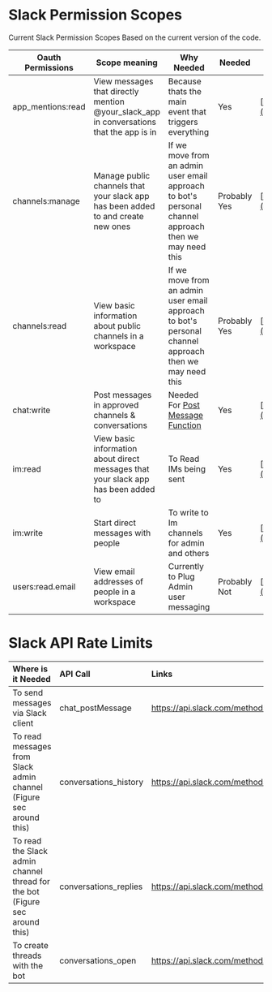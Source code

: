 # Slack Permission Scopes
Current Slack Permission Scopes Based on the current version of the code.

| Oauth Permissions  | Scope meaning                                                                             | Why Needed                                                                                            | Needed       | Link                                                                                              |
| ------------------ | ----------------------------------------------------------------------------------------- | ----------------------------------------------------------------------------------------------------- | ------------ | ------------------------------------------------------------------------------------------------- |
| app\_mentions:read | View messages that directly mention @your\_slack\_app in conversations that the app is in | Because thats the main event that triggers everything                                                 | Yes          | [https://api.slack.com/scopes/app\_mentions:read](https://api.slack.com/scopes/app_mentions:read) |
| channels:manage    | Manage public channels that your slack app has been added to and create new ones          | If we move from an admin user email approach to bot's personal channel approach then we may need this | Probably Yes | [https://api.slack.com/scopes/channels:manage](https://api.slack.com/scopes/channels:manage)      |
| channels:read      | View basic information about public channels in a workspace                               | If we move from an admin user email approach to bot's personal channel approach then we may need this | Probably Yes | [https://api.slack.com/scopes/channels:read](https://api.slack.com/scopes/channels:read)          |
| chat:write         | Post messages in approved channels & conversations                                        | Needed For [Post Message Function](https://api.slack.com/methods/chat.postMessage)                    | Yes          | [https://api.slack.com/scopes/chat:write](https://api.slack.com/scopes/chat:write)                |
| im:read            | View basic information about direct messages that your slack app has been added to        | To Read IMs being sent                                                                                | Yes          | [https://api.slack.com/scopes/im:read](https://api.slack.com/scopes/im:read)                      |
| im:write           | Start direct messages with people                                                         | To write to Im channels for admin and others                                                          | Yes          | [https://api.slack.com/scopes/im:write](https://api.slack.com/scopes/im:write)                    |
| users:read.email   | View email addresses of people in a workspace                                             | Currently to Plug Admin user messaging                                                                | Probably Not | [https://api.slack.com/scopes/users:read.email](https://api.slack.com/scopes/users:read.email)    |


# Slack API Rate Limits



| Where is it Needed                                                          | API Call              | Links                                               | Rate Limt Tier               |     |
|:--------------------------------------------------------------------------- |:--------------------- |:--------------------------------------------------- |:---------------------------- |:--- |
| To send messages via Slack client                                           | chat_postMessage      | https://api.slack.com/methods/chat.postMessage      | 1 message/per channel/second |     |
| To read messages from Slack admin channel (Figure sec around this)          | conversations_history | https://api.slack.com/methods/conversations.history | 50 Req/min                   |     |
| To read the Slack admin channel thread for the bot (Figure sec around this) | conversations_replies | https://api.slack.com/methods/conversations.replies | 50 Req/min                   |     |
| To create threads with the bot                                                  | conversations_open    | https://api.slack.com/methods/conversations.open    | 50 Req/min                   |     |
